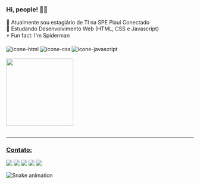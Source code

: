 ### Hi, people! 🖖🤓

🔭 Atualmente sou estagiário de TI na SPE Piauí Conectado<br>
🌱 Estudando Desenvolvimento Web (HTML, CSS e Javascript)<br>
⚡ Fun fact: I'm Spiderman

<div>
    <img src="https://img.shields.io/badge/HTML5-E34F26?style=for-the-badge&logo=html5&logoColor=white" alt="icone-html">
    <img src="https://img.shields.io/badge/CSS3-1572B6?style=for-the-badge&logo=css3&logoColor=white" alt="icone-css">
    <img src="https://img.shields.io/badge/JavaScript-323330?style=for-the-badge&logo=javascript&logoColor=F7DF1E" alt="icone-javascript">
  </div>
  
  <br>
  
<div align="left">
  <a href="https://github.com/raphaelknnd">
  <img height="180em" src="https://github-readme-stats.vercel.app/api?username=raphaelknnd&show_icons=true&theme=dark&include_all_commits=true&count_private=true"/>
  <!--<img height="180em" src="https://github-readme-stats.vercel.app/api/top-langs/?username=raphaelknnd&layout=compact&langs_count=7&theme=dracula"/>-->
</div>
  
  <br>
  
  <hr>
  
  ### Contato:
  
 <div>
  <a href="https://instagram.com/kn_rapha" target="_blank"><img src="https://img.shields.io/badge/-Instagram-%23E4405F?style=for-the-badge&logo=instagram&logoColor=white" target="_blank"></a>
 	<a href="https://t.me/Raphakennedy" target="_blank"><img src="https://img.shields.io/badge/Telegram-2CA5E0?style=for-the-badge&logo=telegram&logoColor=white" target="_blank"></a>
 <a href="https://twitter.com/kn_rapha" target="_blank"><img src="https://img.shields.io/badge/Twitter-1DA1F2?style=for-the-badge&logo=twitter&logoColor=white" target="_blank"></a> 
  <a href = "mailto:raphakennedy.dev@gmail.com"><img src="https://img.shields.io/badge/Gmail-D14836?style=for-the-badge&logo=gmail&logoColor=white" target="_blank"></a>
  <a href="https://www.linkedin.com/in/raphael-kennedy" target="_blank"><img src="https://img.shields.io/badge/-LinkedIn-%230077B5?style=for-the-badge&logo=linkedin&logoColor=white" target="_blank"></a> 
   
   ![Snake animation](https://github.com/raphaelknnd/raphaelknnd/blob/output/github-contribution-grid-snake.svg) 
 </div>
  
  
<!--
**raphaelknnd/raphaelknnd** is a ✨ _special_ ✨ repository because its `README.md` (this file) appears on your GitHub profile.

Here are some ideas to get you started:

-->
